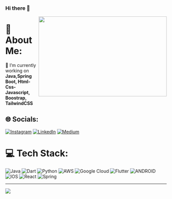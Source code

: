 ### Hi there 👋

<img src="https://media.giphy.com/media/qgQUggAC3Pfv687qPC/giphy.gif" align="right" width="400" height="250">


# 💫 About Me:
🔭 I’m currently working on  **Java,Spring Boot, Html-Css-Javascript, Boostrap, TailwindCSS**


## 🌐 Socials:
[![Instagram](https://img.shields.io/badge/Instagram-%23E4405F.svg?logo=Instagram&logoColor=white)](https://www.instagram.com/alper0karaca/) [![LinkedIn](https://img.shields.io/badge/LinkedIn-%230077B5.svg?logo=linkedin&logoColor=white)](https://www.linkedin.com/in/alper0karaca/) [![Medium](https://img.shields.io/badge/Medium-12100E?logo=medium&logoColor=white)](https://medium.com/@alperkaraca7) 

# 💻 Tech Stack:
![Java](https://img.shields.io/badge/java-%23ED8B00.svg?style=flat&logo=java&logoColor=white) ![Dart](https://img.shields.io/badge/dart-%230175C2.svg?style=flat&logo=dart&logoColor=white) ![Python](https://img.shields.io/badge/python-3670A0?style=flat&logo=python&logoColor=ffdd54) ![AWS](https://img.shields.io/badge/AWS-%23FF9900.svg?style=flat&logo=amazon-aws&logoColor=white) ![Google Cloud](https://img.shields.io/badge/Google%20Cloud-%234285F4.svg?style=flat&logo=google-cloud&logoColor=white) ![Flutter](https://img.shields.io/badge/Flutter-%2302569B.svg?style=flat&logo=Flutter&logoColor=white) ![ANDROID](https://img.shields.io/badge/android-%2320232a.svg?style=flat&logo=android&logoColor=%a4c639) ![IOS](https://img.shields.io/badge/IOS-%2320232a.svg?style=flat&logo=apple&logoColor=white) ![React](https://img.shields.io/badge/react-%2320232a.svg?style=flat&logo=react&logoColor=%2361DAFB) ![Spring](https://img.shields.io/badge/spring-%236DB33F.svg?style=flat&logo=spring&logoColor=white)


---
[![](https://visitcount.itsvg.in/api?id=alper0karaca&icon=0&color=0)](https://visitcount.itsvg.in)

<!-- Proudly created with GPRM ( https://gprm.itsvg.in ) -->
